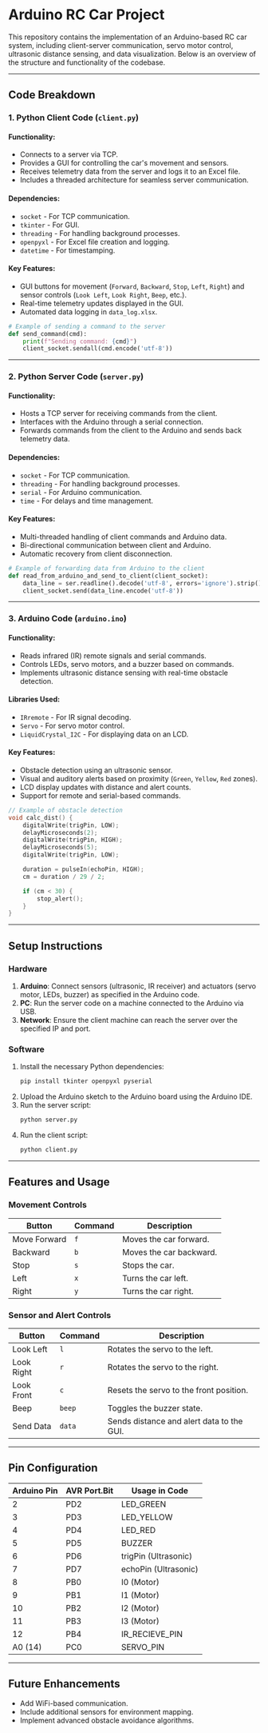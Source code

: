 # Arduino RC Car Project

This repository contains the implementation of an Arduino-based RC car system, including client-server communication, servo motor control, ultrasonic distance sensing, and data visualization. Below is an overview of the structure and functionality of the codebase.

---

## Code Breakdown

### 1. Python Client Code (`client.py`)

#### **Functionality:**
- Connects to a server via TCP.
- Provides a GUI for controlling the car's movement and sensors.
- Receives telemetry data from the server and logs it to an Excel file.
- Includes a threaded architecture for seamless server communication.

#### **Dependencies:**
- `socket` - For TCP communication.
- `tkinter` - For GUI.
- `threading` - For handling background processes.
- `openpyxl` - For Excel file creation and logging.
- `datetime` - For timestamping.

#### **Key Features:**
- GUI buttons for movement (`Forward`, `Backward`, `Stop`, `Left`, `Right`) and sensor controls (`Look Left`, `Look Right`, `Beep`, etc.).
- Real-time telemetry updates displayed in the GUI.
- Automated data logging in `data_log.xlsx`.

```python
# Example of sending a command to the server
def send_command(cmd):
    print(f"Sending command: {cmd}")
    client_socket.sendall(cmd.encode('utf-8'))
```
---

### 2. Python Server Code (`server.py`)

#### **Functionality:**
- Hosts a TCP server for receiving commands from the client.
- Interfaces with the Arduino through a serial connection.
- Forwards commands from the client to the Arduino and sends back telemetry data.

#### **Dependencies:**
- `socket` - For TCP communication.
- `threading` - For handling background processes.
- `serial` - For Arduino communication.
- `time` - For delays and time management.

#### **Key Features:**
- Multi-threaded handling of client commands and Arduino data.
- Bi-directional communication between client and Arduino.
- Automatic recovery from client disconnection.

```python
# Example of forwarding data from Arduino to the client
def read_from_arduino_and_send_to_client(client_socket):
    data_line = ser.readline().decode('utf-8', errors='ignore').strip()
    client_socket.send(data_line.encode('utf-8'))
```
---

### 3. Arduino Code (`arduino.ino`)

#### **Functionality:**
- Reads infrared (IR) remote signals and serial commands.
- Controls LEDs, servo motors, and a buzzer based on commands.
- Implements ultrasonic distance sensing with real-time obstacle detection.

#### **Libraries Used:**
- `IRremote` - For IR signal decoding.
- `Servo` - For servo motor control.
- `LiquidCrystal_I2C` - For displaying data on an LCD.

#### **Key Features:**
- Obstacle detection using an ultrasonic sensor.
- Visual and auditory alerts based on proximity (`Green`, `Yellow`, `Red` zones).
- LCD display updates with distance and alert counts.
- Support for remote and serial-based commands.

```cpp
// Example of obstacle detection
void calc_dist() {
    digitalWrite(trigPin, LOW);
    delayMicroseconds(2);
    digitalWrite(trigPin, HIGH);
    delayMicroseconds(5);
    digitalWrite(trigPin, LOW);

    duration = pulseIn(echoPin, HIGH);
    cm = duration / 29 / 2;

    if (cm < 30) {
        stop_alert();
    }
}
```
---

## Setup Instructions

### Hardware
1. **Arduino**: Connect sensors (ultrasonic, IR receiver) and actuators (servo motor, LEDs, buzzer) as specified in the Arduino code.
2. **PC**: Run the server code on a machine connected to the Arduino via USB.
3. **Network**: Ensure the client machine can reach the server over the specified IP and port.

### Software
1. Install the necessary Python dependencies:
    ```bash
    pip install tkinter openpyxl pyserial
    ```
2. Upload the Arduino sketch to the Arduino board using the Arduino IDE.
3. Run the server script:
    ```bash
    python server.py
    ```
4. Run the client script:
    ```bash
    python client.py
    ```

---

## Features and Usage

### Movement Controls
| Button       | Command | Description              |
|--------------|---------|--------------------------|
| Move Forward | `f`     | Moves the car forward.   |
| Backward     | `b`     | Moves the car backward.  |
| Stop         | `s`     | Stops the car.           |
| Left         | `x`     | Turns the car left.      |
| Right        | `y`     | Turns the car right.     |

### Sensor and Alert Controls
| Button       | Command  | Description                               |
|--------------|----------|-------------------------------------------|
| Look Left    | `l`      | Rotates the servo to the left.            |
| Look Right   | `r`      | Rotates the servo to the right.           |
| Look Front   | `c`      | Resets the servo to the front position.   |
| Beep         | `beep`   | Toggles the buzzer state.                 |
| Send Data    | `data`   | Sends distance and alert data to the GUI. |

---

## Pin Configuration

| Arduino Pin | AVR Port.Bit | Usage in Code       |
|-------------|--------------|---------------------|
| 2           | PD2          | LED_GREEN           |
| 3           | PD3          | LED_YELLOW          |
| 4           | PD4          | LED_RED             |
| 5           | PD5          | BUZZER              |
| 6           | PD6          | trigPin (Ultrasonic)|
| 7           | PD7          | echoPin (Ultrasonic)|
| 8           | PB0          | I0 (Motor)          |
| 9           | PB1          | I1 (Motor)          |
| 10          | PB2          | I2 (Motor)          |
| 11          | PB3          | I3 (Motor)          |
| 12          | PB4          | IR_RECIEVE_PIN      |
| A0 (14)     | PC0          | SERVO_PIN           |

---
## Future Enhancements
- Add WiFi-based communication.
- Include additional sensors for environment mapping.
- Implement advanced obstacle avoidance algorithms.
